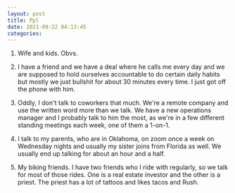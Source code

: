```yaml
---
layout: post
title: Ppl
date: 2021-09-22 04:13:45
categories:
---
```


1. Wife and kids. Obvs.

2. I have a friend and we have a deal where he calls me every day and we are supposed to hold ourselves accountable to do certain daily habits but mostly we just bullshit for about 30 minutes every time. I just got off the phone with him.

3. Oddly, I don't talk to coworkers that much. We're a remote company and use the written word more than we talk. We have a new operations manager and I probably talk to him the most, as we're in a few different standing meetings each week, one of them a 1-on-1.

4. I talk to my parents, who are in Oklahoma, on zoom once a week on Wednesday nights and usually my sister joins from Florida as well. We usually end up talking for about an hour and a half.

5. My biking friends. I have two friends who I ride with regularly, so we talk for most of those rides. One is a real estate investor and the other is a priest. The priest has a lot of tattoos and likes tacos and Rush.

